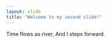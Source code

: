 ```yaml
---
layout: slide
title: "Welcome to my second slide!"
---
```

Time flows as river,
And I steps forward.

